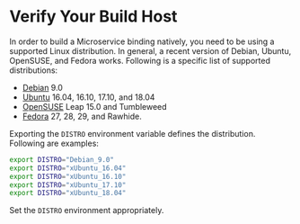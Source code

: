 # Verify Your Build Host

In order to build a Microservice binding natively, you need to be using a
supported Linux distribution.
In general, a recent version of Debian, Ubuntu, OpenSUSE, and Fedora works.
Following is a specific list of supported distributions:

* [Debian](https://www.debian.org/releases/) 9.0
* [Ubuntu](https://wiki.ubuntu.com/Releases) 16.04, 16.10, 17.10, and 18.04
* [OpenSUSE](https://en.opensuse.org/openSUSE:Roadmap) Leap 15.0 and Tumbleweed
* [Fedora](https://fedoraproject.org/wiki/Releases) 27, 28, 29, and Rawhide.

Exporting the `DISTRO` environment variable defines the distribution.
Following are examples:

```bash
export DISTRO="Debian_9.0"
export DISTRO="xUbuntu_16.04"
export DISTRO="xUbuntu_16.10"
export DISTRO="xUbuntu_17.10"
export DISTRO="xUbuntu_18.04"
```

Set the `DISTRO` environment appropriately.
